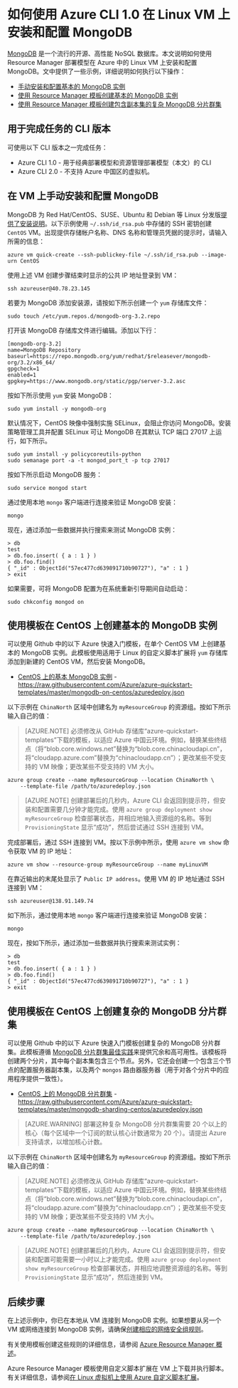 <properties
    pageTitle="使用 Azure CLI 1.0 在 Linux VM 上安装 MongoDB | Azure"
    description="了解如何使用 Resource Manager 部署模型在 Azure 中的 Linux 虚拟机上安装和配置 MongoDB。"
    services="virtual-machines-linux"
    documentationcenter=""
    author="iainfoulds"
    manager="timlt"
    editor="" />
<tags
    ms.assetid="3f55b546-86df-4442-9ef4-8a25fae7b96e"
    ms.service="virtual-machines-linux"
    ms.devlang="na"
    ms.topic="article"
    ms.tgt_pltfrm="vm-linux"
    ms.workload="infrastructure"
    ms.date="02/14/2017"
    wacn.date="04/06/2017"
    ms.author="iainfou" />  


# 如何使用 Azure CLI 1.0 在 Linux VM 上安装和配置 MongoDB
[MongoDB](http://www.mongodb.org) 是一个流行的开源、高性能 NoSQL 数据库。本文说明如何使用 Resource Manager 部署模型在 Azure 中的 Linux VM 上安装和配置 MongoDB。文中提供了一些示例，详细说明如何执行以下操作：

* [手动安装和配置基本的 MongoDB 实例](#manually-install-and-configure-mongodb-on-a-vm)
* [使用 Resource Manager 模板创建基本的 MongoDB 实例](#create-basic-mongodb-instance-on-centos-using-a-template)
* [使用 Resource Manager 模板创建包含副本集的复杂 MongoDB 分片群集](#create-a-complex-mongodb-sharded-cluster-on-centos-using-a-template)

## 用于完成任务的 CLI 版本
可使用以下 CLI 版本之一完成任务：

- Azure CLI 1.0 - 用于经典部署模型和资源管理部署模型（本文）的 CLI
- Azure CLI 2.0 - 不支持 Azure 中国区的虚拟机。

## <a name="manually-install-and-configure-mongodb-on-a-vm"></a> 在 VM 上手动安装和配置 MongoDB
MongoDB 为 Red Hat/CentOS、SUSE、Ubuntu 和 Debian 等 Linux 分发版[提供了安装说明](https://docs.mongodb.com/manual/administration/install-on-linux/)。以下示例使用 `~/.ssh/id_rsa.pub` 中存储的 SSH 密钥创建 `CentOS` VM。出现提供存储帐户名称、DNS 名称和管理员凭据的提示时，请输入所需的信息：

    azure vm quick-create --ssh-publickey-file ~/.ssh/id_rsa.pub --image-urn CentOS

使用上述 VM 创建步骤结束时显示的公共 IP 地址登录到 VM：

    ssh azureuser@40.78.23.145

若要为 MongoDB 添加安装源，请按如下所示创建一个 `yum` 存储库文件：

    sudo touch /etc/yum.repos.d/mongodb-org-3.2.repo

打开该 MongoDB 存储库文件进行编辑。添加以下行：

    [mongodb-org-3.2]
    name=MongoDB Repository
    baseurl=https://repo.mongodb.org/yum/redhat/$releasever/mongodb-org/3.2/x86_64/
    gpgcheck=1
    enabled=1
    gpgkey=https://www.mongodb.org/static/pgp/server-3.2.asc

按如下所示使用 `yum` 安装 MongoDB：

    sudo yum install -y mongodb-org

默认情况下，CentOS 映像中强制实施 SELinux，会阻止你访问 MongoDB。安装策略管理工具并配置 SELinux 可让 MongoDB 在其默认 TCP 端口 27017 上运行，如下所示。

    sudo yum install -y policycoreutils-python
    sudo semanage port -a -t mongod_port_t -p tcp 27017

按如下所示启动 MongoDB 服务：

    sudo service mongod start

通过使用本地 `mongo` 客户端进行连接来验证 MongoDB 安装：

    mongo

现在，通过添加一些数据并执行搜索来测试 MongoDB 实例：

    > db
    test
    > db.foo.insert( { a : 1 } )  
    > db.foo.find()  
    { "_id" : ObjectId("57ec477cd639891710b90727"), "a" : 1 }
    > exit

如果需要，可将 MongoDB 配置为在系统重新引导期间自动启动：

    sudo chkconfig mongod on

## <a name="create-basic-mongodb-instance-on-centos-using-a-template"></a> 使用模板在 CentOS 上创建基本的 MongoDB 实例
可以使用 Github 中的以下 Azure 快速入门模板，在单个 CentOS VM 上创建基本的 MongoDB 实例。此模板使用适用于 Linux 的自定义脚本扩展将 `yum` 存储库添加到新建的 CentOS VM，然后安装 MongoDB。

* [CentOS 上的基本 MongoDB 实例](https://github.com/Azure/azure-quickstart-templates/tree/master/mongodb-on-centos) - https://raw.githubusercontent.com/Azure/azure-quickstart-templates/master/mongodb-on-centos/azuredeploy.json

以下示例在 `ChinaNorth` 区域中创建名为 `myResourceGroup` 的资源组。按如下所示输入自己的值：

>[AZURE.NOTE] 必须修改从 GitHub 存储库“azure-quickstart-templates”下载的模板，以适应 Azure 中国云环境。例如，替换某些终结点（将“blob.core.windows.net”替换为“blob.core.chinacloudapi.cn”，将“cloudapp.azure.com”替换为“chinacloudapp.cn”）；更改某些不受支持的 VM 映像；更改某些不受支持的 VM 大小。

    azure group create --name myResourceGroup --location ChinaNorth \
        --template-file /path/to/azuredeploy.json

> [AZURE.NOTE]
创建部署后的几秒内，Azure CLI 会返回到提示符，但安装和配置需要几分钟才能完成。使用 `azure group deployment show myResourceGroup` 检查部署状态，并相应地输入资源组的名称。等到 `ProvisioningState` 显示“成功”，然后尝试通过 SSH 连接到 VM。
> 
> 

完成部署后，通过 SSH 连接到 VM。按以下示例中所示，使用 `azure vm show` 命令获取 VM 的 IP 地址：

    azure vm show --resource-group myResourceGroup --name myLinuxVM

在靠近输出的末尾处显示了 `Public IP address`。使用 VM 的 IP 地址通过 SSH 连接到 VM：

    ssh azureuser@138.91.149.74

如下所示，通过使用本地 `mongo` 客户端进行连接来验证 MongoDB 安装：

    mongo

现在，按如下所示，通过添加一些数据并执行搜索来测试实例：

    > db
    test
    > db.foo.insert( { a : 1 } )  
    > db.foo.find()  
    { "_id" : ObjectId("57ec477cd639891710b90727"), "a" : 1 }
    > exit

## <a name="create-a-complex-mongodb-sharded-cluster-on-centos-using-a-template"></a> 使用模板在 CentOS 上创建复杂的 MongoDB 分片群集
可以使用 Github 中的以下 Azure 快速入门模板创建复杂的 MongoDB 分片群集。此模板遵循 [MongoDB 分片群集最佳实践](https://docs.mongodb.com/manual/core/sharded-cluster-components/)来提供冗余和高可用性。该模板将创建两个分片，其中每个副本集包含三个节点。另外，它还会创建一个包含三个节点的配置服务器副本集，以及两个 `mongos` 路由器服务器（用于对各个分片中的应用程序提供一致性）。

* [CentOS 上的 MongoDB 分片群集](https://github.com/Azure/azure-quickstart-templates/tree/master/mongodb-sharding-centos) - https://raw.githubusercontent.com/Azure/azure-quickstart-templates/master/mongodb-sharding-centos/azuredeploy.json

> [AZURE.WARNING]
部署这种复杂 MongoDB 分片群集需要 20 个以上的核心（每个区域中一个订阅的默认核心计数通常为 20 个）。请提出 Azure 支持请求，以增加核心计数。
> 
> 

以下示例在 `ChinaNorth` 区域中创建名为 `myResourceGroup` 的资源组。按如下所示输入自己的值：

>[AZURE.NOTE] 必须修改从 GitHub 存储库“azure-quickstart-templates”下载的模板，以适应 Azure 中国云环境。例如，替换某些终结点（将“blob.core.windows.net”替换为“blob.core.chinacloudapi.cn”，将“cloudapp.azure.com”替换为“chinacloudapp.cn”）；更改某些不受支持的 VM 映像；更改某些不受支持的 VM 大小。

    azure group create --name myResourceGroup --location ChinaNorth \
        --template-file /path/to/azuredeploy.json

> [AZURE.NOTE]
创建部署后的几秒内，Azure CLI 会返回到提示符，但安装和配置可能需要一小时以上才能完成。使用 `azure group deployment show myResourceGroup` 检查部署状态，并相应地调整资源组的名称。等到 `ProvisioningState` 显示“成功”，然后连接到 VM。
> 
> 

## 后续步骤
在上述示例中，你已在本地从 VM 连接到 MongoDB 实例。如果想要从另一个 VM 或网络连接到 MongoDB 实例，请确保[创建相应的网络安全组规则](/documentation/articles/virtual-machines-linux-nsg-quickstart/)。

有关使用模板创建这些规则的详细信息，请参阅 [Azure Resource Manager 概述](/documentation/articles/resource-group-overview/)。

Azure Resource Manager 模板使用自定义脚本扩展在 VM 上下载并执行脚本。有关详细信息，请参阅[在 Linux 虚拟机上使用 Azure 自定义脚本扩展](/documentation/articles/virtual-machines-linux-extensions-customscript/)。

<!---HONumber=Mooncake_0313_2017-->
<!--Update_Description: update meta data-->